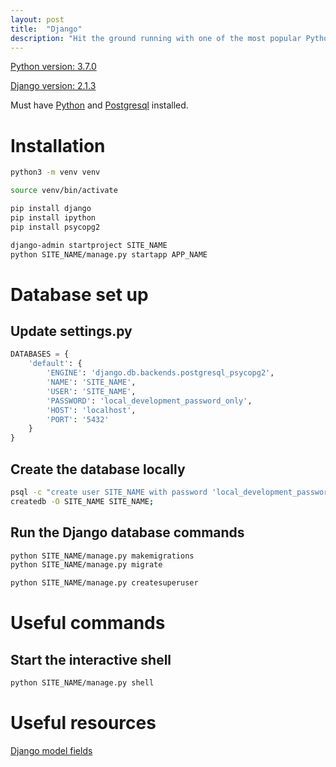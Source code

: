 ```yaml
---
layout: post
title:  "Django"
description: "Hit the ground running with one of the most popular Python web frameworks."
---
```


[Python version: 3.7.0](https://docs.python.org/3.7/)

[Django version: 2.1.3](https://docs.djangoproject.com/en/2.1/)

Must have [Python](https://docs.python-guide.org/starting/installation/) and [Postgresql](http://postgresguide.com/setup/install.html) installed.

# Installation

```bash
python3 -m venv venv

source venv/bin/activate

pip install django
pip install ipython
pip install psycopg2

django-admin startproject SITE_NAME
python SITE_NAME/manage.py startapp APP_NAME

```

# Database set up

## Update settings.py

```python
DATABASES = {
    'default': {
        'ENGINE': 'django.db.backends.postgresql_psycopg2',
        'NAME': 'SITE_NAME',
        'USER': 'SITE_NAME',
        'PASSWORD': 'local_development_password_only',
        'HOST': 'localhost',
        'PORT': '5432'
    }
}
```

## Create the database locally

```bash
psql -c "create user SITE_NAME with password 'local_development_password_only'"
createdb -O SITE_NAME SITE_NAME;
```

## Run the Django database commands

```bash
python SITE_NAME/manage.py makemigrations
python SITE_NAME/manage.py migrate

python SITE_NAME/manage.py createsuperuser
```

# Useful commands

## Start the interactive shell

```bash
python SITE_NAME/manage.py shell
```

# Useful resources

[Django model fields](https://docs.djangoproject.com/en/2.1/ref/models/fields/)